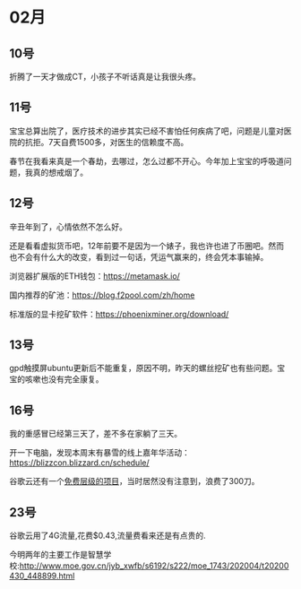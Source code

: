 # 02月

## 10号
折腾了一天才做成CT，小孩子不听话真是让我很头疼。

## 11号
宝宝总算出院了，医疗技术的进步其实已经不害怕任何疾病了吧，问题是儿童对医院的抗拒。7天自费1500多，对医生的信赖度不高。

春节在我看来真是一个春劫，去哪过，怎么过都不开心。今年加上宝宝的呼吸道问题，我真的想戒烟了。

## 12号
辛丑年到了，心情依然不怎么好。

还是看看虚拟货币吧，12年前要不是因为一个婊子，我也许也进了币圈吧。然而也不会有什么大的改变，看到过一句话，凭运气赢来的，终会凭本事输掉。

浏览器扩展版的ETH钱包：https://metamask.io/

国内推荐的矿池：https://blog.f2pool.com/zh/home

标准版的显卡挖矿软件：https://phoenixminer.org/download/

## 13号
gpd触摸屏ubuntu更新后不能重复，原因不明，昨天的螺丝挖矿也有些问题。宝宝的咳嗽也没有完全康复。

## 16号
我的重感冒已经第三天了，差不多在家躺了三天。

开一下电脑，发现本周末有暴雪的线上嘉年华活动：https://blizzcon.blizzard.cn/schedule/

谷歌云还有一个[免费层级的项目](https://cloud.google.com/free/docs/gcp-free-tier?_ga=2.246526977.-443355574.1601870068#always-free)，当时居然没有注意到，浪费了300刀。

## 23号
谷歌云用了4G流量,花费$0.43,流量费看来还是有点贵的.

今明两年的主要工作是智慧学校:http://www.moe.gov.cn/jyb_xwfb/s6192/s222/moe_1743/202004/t20200430_448899.html
